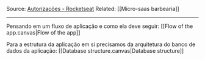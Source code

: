 Source: [Autorizações - Rocketseat](https://www.youtube.com/watch?v=NG8qTapopj4)
Related: [[Micro-saas barbearia]]

---

Pensando em um fluxo de aplicação e como ela deve seguir:
[[Flow of the app.canvas|Flow of the app]]

Para a estrutura da aplicação em si precisamos da arquitetura do banco de dados da aplicação:
[[Database structure.canvas|Database structure]]
